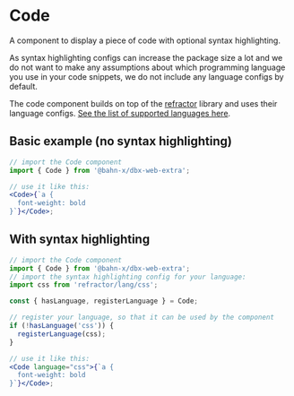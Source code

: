 # Code

A component to display a piece of code with optional syntax highlighting.

As syntax highlighting configs can increase the package size a lot and we do not want to make any assumptions about which programming language you use in your code snippets, we do not include any language configs by default.

The code component builds on top of the [refractor](https://github.com/wooorm/refractor) library and uses their language configs. [See the list of supported languages here](https://github.com/wooorm/refractor#syntaxes).

## Basic example (no syntax highlighting)

```jsx
// import the Code component
import { Code } from '@bahn-x/dbx-web-extra';

// use it like this:
<Code>{`a { 
  font-weight: bold 
}`}</Code>;
```

## With syntax highlighting

```jsx
// import the Code component
import { Code } from '@bahn-x/dbx-web-extra';
// import the syntax highlighting config for your language:
import css from 'refractor/lang/css';

const { hasLanguage, registerLanguage } = Code;

// register your language, so that it can be used by the component
if (!hasLanguage('css')) {
  registerLanguage(css);
}

// use it like this:
<Code language="css">{`a { 
  font-weight: bold 
}`}</Code>;
```

